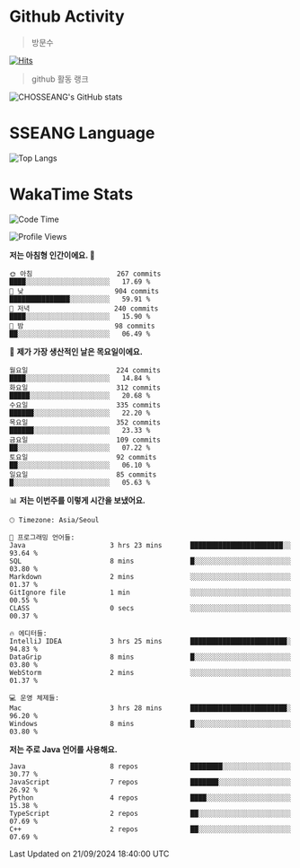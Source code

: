 <!--
**CHOSSEANG/CHOSSEANG** is a ✨ _special_ ✨ repository because its `README.md` (this file) appears on your GitHub profile.

Here are some ideas to get you started:

- 🔭 I’m currently working on ...
- 🌱 I’m currently learning ...
- 👯 I’m looking to collaborate on ...
- 🤔 I’m looking for help with ...
- 💬 Ask me about ...
- 📫 How to reach me: ...
- 😄 Pronouns: ...
- ⚡ Fun fact: ...
-->

# Github Activity
> 방문수

[![Hits](https://hits.seeyoufarm.com/api/count/incr/badge.svg?url=https%3A%2F%2Fgithub.com%2FCHOSSEANG&count_bg=%238AED3E&title_bg=%23495358&icon=electron.svg&icon_color=%23E7E7E7&title=CHOSSEANG&edge_flat=false)](https://hits.seeyoufarm.com)
> github 활동 랭크

![CHOSSEANG's GitHub stats](https://github-readme-stats.vercel.app/api?username=CHOSSEANG&show_icons=true&theme=radical)

# SSEANG Language
![Top Langs](https://github-readme-stats.vercel.app/api/top-langs/?username=CHOSSEANG&layout=compact)

# WakaTime Stats

<!--START_SECTION:waka-->
![Code Time](http://img.shields.io/badge/Code%20Time-47%20hrs%2039%20mins-blue)

![Profile Views](http://img.shields.io/badge/Profile%20Views-0-blue)

**저는 아침형 인간이에요. 🐤** 

```text
🌞 아침                     267 commits         ████░░░░░░░░░░░░░░░░░░░░░   17.69 % 
🌆 낮　                     904 commits         ███████████████░░░░░░░░░░   59.91 % 
🌃 저녁                     240 commits         ████░░░░░░░░░░░░░░░░░░░░░   15.90 % 
🌙 밤　                     98 commits          ██░░░░░░░░░░░░░░░░░░░░░░░   06.49 % 
```
📅 **제가 가장 생산적인 날은 목요일이에요.** 

```text
월요일                      224 commits         ████░░░░░░░░░░░░░░░░░░░░░   14.84 % 
화요일                      312 commits         █████░░░░░░░░░░░░░░░░░░░░   20.68 % 
수요일                      335 commits         ██████░░░░░░░░░░░░░░░░░░░   22.20 % 
목요일                      352 commits         ██████░░░░░░░░░░░░░░░░░░░   23.33 % 
금요일                      109 commits         ██░░░░░░░░░░░░░░░░░░░░░░░   07.22 % 
토요일                      92 commits          ██░░░░░░░░░░░░░░░░░░░░░░░   06.10 % 
일요일                      85 commits          █░░░░░░░░░░░░░░░░░░░░░░░░   05.63 % 
```


📊 **저는 이번주를 이렇게 시간을 보냈어요.** 

```text
🕑︎ Timezone: Asia/Seoul

💬 프로그래밍 언어들: 
Java                     3 hrs 23 mins       ███████████████████████░░   93.64 % 
SQL                      8 mins              █░░░░░░░░░░░░░░░░░░░░░░░░   03.80 % 
Markdown                 2 mins              ░░░░░░░░░░░░░░░░░░░░░░░░░   01.37 % 
GitIgnore file           1 min               ░░░░░░░░░░░░░░░░░░░░░░░░░   00.55 % 
CLASS                    0 secs              ░░░░░░░░░░░░░░░░░░░░░░░░░   00.37 % 

🔥 에디터들: 
IntelliJ IDEA            3 hrs 25 mins       ████████████████████████░   94.83 % 
DataGrip                 8 mins              █░░░░░░░░░░░░░░░░░░░░░░░░   03.80 % 
WebStorm                 2 mins              ░░░░░░░░░░░░░░░░░░░░░░░░░   01.37 % 

💻 운영 체제들: 
Mac                      3 hrs 28 mins       ████████████████████████░   96.20 % 
Windows                  8 mins              █░░░░░░░░░░░░░░░░░░░░░░░░   03.80 % 
```

**저는 주로 Java 언어를 사용해요.** 

```text
Java                     8 repos             ████████░░░░░░░░░░░░░░░░░   30.77 % 
JavaScript               7 repos             ███████░░░░░░░░░░░░░░░░░░   26.92 % 
Python                   4 repos             ████░░░░░░░░░░░░░░░░░░░░░   15.38 % 
TypeScript               2 repos             ██░░░░░░░░░░░░░░░░░░░░░░░   07.69 % 
C++                      2 repos             ██░░░░░░░░░░░░░░░░░░░░░░░   07.69 % 
```




 Last Updated on 21/09/2024 18:40:00 UTC
<!--END_SECTION:waka-->
